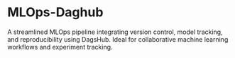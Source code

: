 # MLOps-Daghub
A streamlined MLOps pipeline integrating version control, model tracking, and reproducibility using DagsHub. Ideal for collaborative machine learning workflows and experiment tracking.
